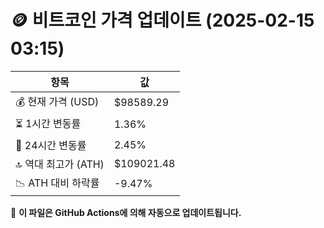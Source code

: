 # 🪙 비트코인 가격 업데이트 (2025-02-15 03:15)

| 항목                | 값 |
|--------------------|----------------|
| 💰 현재 가격 (USD) | $98589.29 |
| ⏳ 1시간 변동률    | 1.36% |
| 📆 24시간 변동률   | 2.45% |
| 🔝 역대 최고가 (ATH) | $109021.48 |
| 📉 ATH 대비 하락률 | -9.47% |

🔄 **이 파일은 GitHub Actions에 의해 자동으로 업데이트됩니다.**
